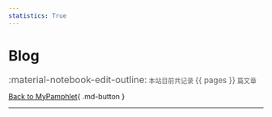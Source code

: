 ```yaml
---
statistics: True
---
```


# Blog

<link rel="stylesheet" href="https://cdn.jsdelivr.net/gh/RonaldLN/MyPamphlet-Blog@main/docs/stylesheets/cards/base.css" />
<link rel="stylesheet" href="https://cdn.jsdelivr.net/gh/RonaldLN/MyPamphlet-Blog@main/docs/stylesheets/cards/cards.css" />
<script type="module" crossorigin src="https://cdn.jsdelivr.net/gh/RonaldLN/MyPamphlet-Blog@main/docs/assets/cards/index.js"></script>
<link rel="stylesheet" href="https://cdn.jsdelivr.net/gh/RonaldLN/MyPamphlet-Blog@main/docs/assets/cards/index.css">
<div id="app" style="margin-left: auto; margin-top: auto; margin-right: 22rem;"></div>

<span style="font-size:1.3em; opacity: 0.7;">:material-notebook-edit-outline:</span><span style="font-size:0.9em; opacity: 0.7;"> 本站目前共记录 </span><span style="font-size:1.1em; opacity: 0.7;">{{ pages }}</span><span style="font-size:0.9em; opacity: 0.7;"> 篇文章</span>

[Back to MyPamphlet](https://ronaldln.github.io/MyPamphlet/blog){ .md-button }

---

